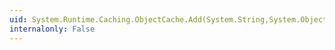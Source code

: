 ```yaml
---
uid: System.Runtime.Caching.ObjectCache.Add(System.String,System.Object,System.DateTimeOffset,System.String)
internalonly: False
---
```

